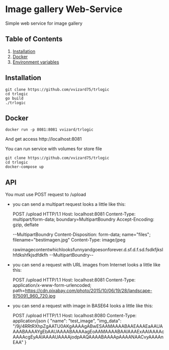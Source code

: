 # Image gallery Web-Service

Simple web service for image gallery

## Table of Contents
1. [Installation](#installation)
2. [Docker](#docker)
3. [Environment variables](#environment-variables)

## Installation
    git clone https://github.com/vvizard75/trlogic
    cd trlogic
    go build
    ./trlogic

## Docker
    docker run -p 8081:8081 vvizard/trlogic
And get access http://localhost:8081

You can run service with volumes for store file

    git clone https://github.com/vvizard75/trlogic
    cd trlogic
    docker-compose up

## API

You must use POST request to /upload

- you can send a multipart request looks a little like this:


    POST /upload HTTP/1.1
    Host: localhost:8081
    Content-Type: multipart/form-data; boundary=MultipartBoundry
    Accept-Encoding: gzip, deflate

    --MultipartBoundry
    Content-Disposition: form-data; name="files"; filename="bestimagen.jpg"
    Content-Type: image/jpeg

    rawimagecontentwhichlooksfunnyandgoesonforever.d.sf.d.f.sd.fsdkfjkslhfdkshfkjsdfdkfh
    --MultipartBoundry--

- you can send a request with URL images from Internet looks a little like this:


    POST /upload HTTP/1.1
    Host: localhost:8081
    Content-Type: application/x-www-form-urlencoded;
    path=https://cdn.pixabay.com/photo/2015/10/06/19/28/landscape-975091_960_720.jpg

- you can send a request with image in BASE64 looks a little like this:


	POST /upload HTTP/1.1
	Host: localhost:8080
	Content-Type: application/json
	{
  	"name": "test_image",
  	"img_data": "/9j/4RRtRXhpZgAATU0AKgAAAAgABwESAAMAAAABAAEAAAEaAAUAAAABAAAAYgEbAAUAAAABAAAAagEoAAMAAAABAAIAAAExAAIAAAAcAAAAcgEyAAIAAAAUAAAAjodpAAQAAAABAAAApAAAANAACvyAAAAnEAA"
	}